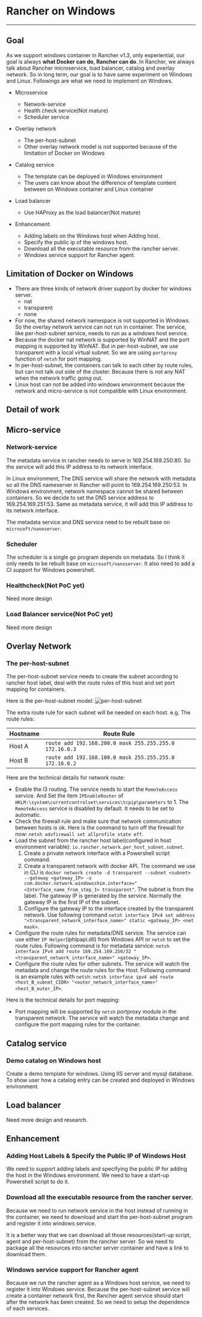 # Rancher on Windows

---
## Goal
As we support windows container in Rancher v1.3, only experiential, our goal is always **what Docker can do, Rancher can do**. In Rancher, we always talk about Rancher microservice, load balancer, catalog and overlay network. So in long term, our goal is to have same experiment on Windows and Linux. Followings are what we need to implement on Windows.

* Microservice
	* Network-service
	* Health check service(Not mature)
	* Scheduler service
* Overlay network
	* The per-host-subnet
	* Other overlay network model is not supported because of the limitation of Docker on Windows
* Catalog service
	* The template can be deployed in Windows environment
	* The users can know about the difference of template content between on Windows container and Linux container
* Load balancer
	* Use HAProxy as the load balancer(Not mature)

* Enhancement:
	* Adding labels on the Windows host when Adding host.
	* Specify the public ip of the windows host.
	* Download all the executable resource from the rancher server.
	* Windows service support for Rancher agent.

## Limitation of Docker on Windows

* There are three kinds of network driver support by docker for windows server.
	* nat
	* transparent
	* none
* For now, the shared network namespace is not supported in Windows. So the overlay network service can not run in container. The service, like per-host-subnet service, needs to run as a windows host service.
* Because the docker nat network is supported by WinNAT and the port mapping is supported by WinNAT. But in per-host-subnet, we use transparent with a local virtual subnet. So we are using `portproxy` function of `netsh` for port mapping. 
* In per-host-subnet, the containers can talk to each other by route rules, but can not talk out side of the cluster. Because there is not any NAT when the network traffic going out.
* Linux host can not be added into windows environment because the network and micro-service is not compatible with Linux environment.


## Detail of work

Micro-service
---

### Network-service 

The metadata service in rancher needs to serve in 169.254.169.250:80. So the service will add this IP address to its network interface.

In Linux environment, The DNS service will share the network with metadata so all the DNS nameserver in Rancher will point to 169.254.169.250:53. In Windows environment, network namespace cannot be shared between containers. So we decide to set the DNS service address to 169.254.169.251:53. Same as metadata service, it will add this IP address to its network interface.

The metadata service and DNS service need to be rebuilt base on `microsoft/nanoserver`.

### Scheduler

The scheduler is a single go program depends on metadata. So I think it only needs to be rebuilt base on `microsoft/nanoserver`. It also need to add a CI support for Windows powershell.

### Healthcheck(Not PoC yet)

Need more design

### Load Balancer service(Not PoC yet)

Need more design

Overlay Network
---

### The per-host-subnet

The per-host-subnet service needs to create the subnet according to rancher host label, deal with the route rules of this host and set port mapping for containers.

Here is the per-host-subnet model:
![per-host-subnet](./per-host-subnet.jpg)

The extra route rule for each subnet will be needed on each host. e.g. The route rules:

|Hostname|Route Rule|
|---|---|
|Host A|`route add 192.168.200.0 mask 255.255.255.0 172.16.0.3`|
|Host B|`route add 192.168.100.0 mask 255.255.255.0 172.16.0.2`|

Here are the technical details for network route:

* Enable the l3 routing. The service needs to start the `RemoteAccess` service. And Set the item `IPEnableRouter` of `HKLM:\system\currentcontrolset\services\tcpip\parameters` to 1. The `RemoteAccess` service is disabled by default. It needs to be set to automatic.
* Check the firewall rule and make sure that network communication between hosts is ok. Here is the command to turn off the firewall for now: `netsh advfirewall set allprofile state off`.
* Load the subnet from the rancher host label(configured in host environment variable): `io.rancher.network.per_host_subnet.subnet`.
  1. Create a private network interface with a Powershell script command.
  2. Create a transparent network with docker API. The command we use in CLI is `docker network create -d transparent --subnet <subnet> --gateway <gateway_IP> -o com.docker.network.windowsshim.interface="<Interface_name_from_step_1> transparent"`. The subnet is from the label. The gateway IP is generated by the service. Normally the gateway IP is the first IP of the subnet.
  3. Configure the gateway IP to the interface created by the transparent network. Use following command `netsh interface IPv4 set address "<transparent_network_interface_name>" static <gateway_IP> <net mask>`.
* Configure the route rules for metadata/DNS service. The service can use either `IP Helper`(iphlpapi.dll) from Windows API or `netsh` to set the route rules. Following command is for metadata service: `netsh interface IPv4 add route 169.254.169.250/32 "<transparent_network_interface_name>" <gateway_IP>`.
* Configure the route rules for other subnets. The service will watch the metadata and change the route rules for the Host. Following command is an example rules with `netsh`: `netsh interface ipv4 add route <host_B_subnet_CIDR> "<outer_network_interface_name>" <host_B_outer_IP>`.

Here is the technical details for port mapping:

* Port mapping will be supported by `netsh` portproxy module in the transparent network. The service will watch the metadata change and configure the port mapping rules for the container.

Catalog service
---

### Demo catalog on Windows host

Create a demo template for windows. Using IIS server and mysql database. To show user how a catalog entry can be created and deployed in Windows environment.

Load balancer
---
Need more design and research.

Enhancement
---
### Adding Host Labels & Specify the Public IP of Windows Host
We need to support adding labels and specifying the public IP for adding the host in the Windows environment. We need to have a start-up Powershell script to do it.


### Download all the executable resource from the rancher server.
Because we need to run network service in the host instead of running in the container, we need to download and start the per-host-subnet program and register it into windows service.

It is a better way that we can download all those resources(start-up script, agent and per-host-subnet) from the rancher server. So we need to package all the resources into rancher server container and have a link to download them.


### Windows service support for Rancher agent
Because we run the rancher agent as a Windows host service, we need to register it into Windows service.
Because the per-host-subnet service will create a container network first, the Rancher agent service should start after the network has been created. So we need to setup the dependence of each services.

